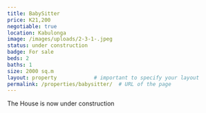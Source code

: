 ```yaml
---
title: BabySitter
price: K21,200
negotiable: true
location: Kabulonga
image: /images/uploads/2-3-1-.jpeg
status: under construction
badge: For sale
beds: 2
baths: 1
size: 2000 sq.m
layout: property            # important to specify your layout
permalink: /properties/babysitter/  # URL of the page
---
```

The House is now under construction
